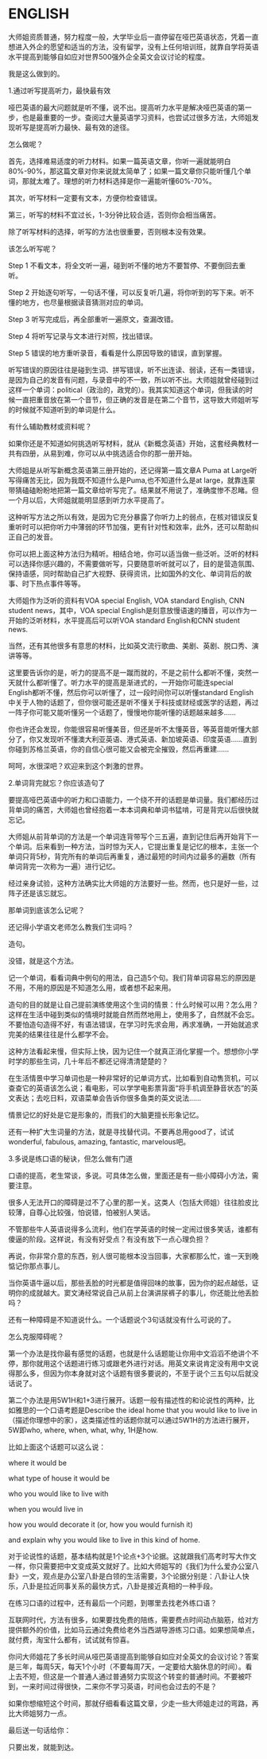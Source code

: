 # ENGLISH

大师姐资质普通，努力程度一般，大学毕业后一直停留在哑巴英语状态，凭着一直想进入外企的愿望和适当的方法，没有留学，没有上任何培训班，就靠自学将英语水平提高到能够自如应对世界500强外企全英文会议讨论的程度。

我是这么做到的。

1.通过听写提高听力，最快最有效

哑巴英语的最大问题就是听不懂，说不出。提高听力水平是解决哑巴英语的第一步，也是最重要的一步。查阅过大量英语学习资料，也尝试过很多方法，大师姐发现听写是提高听力最快、最有效的途径。

怎么做呢？

首先，选择难易适度的听力材料。如果一篇英语文章，你听一遍就能明白80%-90%，那这篇文章对你来说就太简单了；如果一篇文章你只能听懂几个单词，那就太难了。理想的听力材料选择是你一遍能听懂60%-70%。

其次，听写材料一定要有文本，方便你检查错误。

第三，听写的材料不宜过长，1-3分钟比较合适，否则你会相当痛苦。

除了听写材料的选择，听写的方法也很重要，否则根本没有效果。

该怎么听写呢？

Step 1  不看文本，将全文听一遍，碰到听不懂的地方不要暂停、不要倒回去重听。



Step 2  开始逐句听写，一句话不懂，可以反复听几遍，将你听到的写下来。听不懂的地方，也尽量根据读音猜测对应的单词。



Step 3  听写完成后，再全部重听一遍原文，查漏改错。



Step 4  将听写记录与文本进行对照，找出错误。



Step 5  错误的地方重听录音，看看是什么原因导致的错误，直到掌握。

听写错误的原因往往是碰到生词、拼写错误，听不出连读、弱读，还有一类错误，是因为自己的发音有问题，与录音中的不一致，所以听不出。大师姐就曾经碰到过这样一个单词：political（政治的，政党的）。我其实知道这个单词，但我读的时候一直把重音放在第一个音节，但正确的发音是在第二个音节，这导致大师姐听写的时候就不知道听到的单词是什么。

有什么辅助教材或资料呢？

如果你还是不知道如何挑选听写材料，就从《新概念英语》开始，这套经典教材一共有四册，从易到难，你可以从中挑选适合你的那一册开始。

大师姐是从听写新概念英语第三册开始的，还记得第一篇文章A Puma at Large听写得痛苦无比，因为我既不知道什么是Puma,也不知道什么是at large，就靠连蒙带猜磕磕盼盼地把第一篇文章给听写完了。结果就不用说了，准确度惨不忍睹。但一个月以后，大师姐就能明显感到听力水平提高了。

这种听写方法之所以有效，是因为它充分暴露了你听力上的弱点，在核对错误反复重听时可以把你听力中薄弱的环节加强，更有针对性和效率，此外，还可以帮助纠正自己的发音。

你可以把上面这种方法归为精听。相结合地，你可以适当做一些泛听。泛听的材料可以选择你感兴趣的，不需要做听写，只要随意听听就可以了，目的是营造氛围、保持语感，同时帮助自己扩大视野、获得资讯，比如国外的文化、单词背后的故事、时下热点事件等等。

大师姐作为泛听的资料有VOA special English, VOA standard English, CNN student news，其中，VOA special English是刻意放慢语速的播音，可以作为一开始的泛听材料，水平提高后可以听VOA standard English和CNN student news.

当然，还有其他很多有意思的材料，比如英文流行歌曲、美剧、英剧、脱口秀、演讲等等。





这里要告诉你的是，听力的提高不是一蹴而就的，不是之前什么都听不懂，突然一天就什么都听懂了。听力水平的提高是渐进式的，一开始你可能连special English都听不懂，然后你可以听懂了，过一段时间你可以听懂standard English中关于人物的话题了，但你很可能还是听不懂关于科技或财经或医学的话题，再过一阵子你可能又能听懂另一个话题了，慢慢地你能听懂的话题越来越多……

你也许还会发现，你能很容易听懂美音，但还是听不太懂英音，等英音能听懂大部分了，你又发现听不懂澳大利亚英语、港式英语、新加坡英语、印度英语……直到你碰到苏格兰英语，你的自信心很可能又会被完全摧毁，然后再重建……

呵呵，水很深吧？欢迎来到这个刺激的世界。

2.单词背完就忘？你应该造句了

要提高哑巴英语中的听力和口语能力，一个绕不开的话题是单词量。我们都经历过背单词的痛苦，大师姐也曾经抱着一本本词典和单词书猛啃，可是背完以后很快就忘记。

大师姐从前背单词的方法是一个单词连背带写个三五遍，直到记住后再开始背下一个单词。后来看到一种方法，当时惊为天人，它提出重复是记忆的根本，主张一个单词只背5秒，背完所有的单词后再重复，通过最短的时间内过最多的遍数（所有单词背完一次称为一遍）进行记忆。

经过亲身试验，这种方法确实比大师姐的方法要好一些。然而，也只是好一些，过阵子还是该忘就忘。

那单词到底该怎么记呢？



还记得小学语文老师怎么教我们生词吗？

造句。

没错，就是这个方法。

记一个单词，看看词典中例句的用法，自己造5个句。我们背单词容易忘的原因是不用，不用的原因是不知道怎么用，或者想不起来用。

造句的目的就是让自己提前演练使用这个生词的情景：什么时候可以用？怎么用？这样在生活中碰到类似的情境时就能自然而然地用上，使用多了，自然就不会忘。不要怕造句造得不好，有语法错误，在学习时先求会用，再求准确，一开始就追求完美的结果往往是什么都学不会。

这种方法看起来慢，但实际上快，因为记住一个就真正消化掌握一个。想想你小学时学的那些生词，几十年后不都还记得清清楚楚的？

在生活情景中学习单词也是一种非常好的记单词方式，比如看到自动售货机，可以查查它的英语该怎么说；看电影，可以学学电影票背面“将手机调至静音状态”的英文表达；去吃日料，双语菜单会告诉你很多鱼类的英文说法……

情景记忆的好处是它是形象的，而我们的大脑更擅长形象记忆。

还有一种扩大生词量的方法，就是寻找替代词。不要再总用good了，试试wonderful, fabulous, amazing, fantastic, marvelous吧。

3.多说是练口语的秘诀，但怎么做有门道

口语的提高，老生常谈，多说。可具体怎么做，里面还是有一些小障碍小方法，需要注意。

很多人无法开口的障碍是过不了心里的那一关。这类人（包括大师姐）往往脸皮比较薄，自尊心比较强，怕说错，怕被别人笑话。

不管那些牛人英语说得多么流利，他们在学英语的时候一定闹过很多笑话，谁都有傻逼的阶段。这样说，有没有好受点？有没有放下一点心理负担？

再说，你非常介意的东西，别人很可能根本没当回事，大家都那么忙，谁一天到晚惦记你那点事儿。

当你英语牛逼以后，那些丢脸的时光都是值得回味的故事，因为你的起点越低，证明你的成就越大。窦文涛经常说自己从前上台演讲尿裤子的事儿，你还能比他丢脸吗？

还有一种障碍是不知道说什么。一个话题说个3句话就没有什么可说的了。

怎么克服障碍呢？

第一个办法是找你最有感觉的话题，也就是什么话题能让你用中文滔滔不绝讲个不停，那你就用这个话题进行练习或跟老外进行对话。用英文来说肯定没有用中文说得那么多，但因为你本身就对这个话题有很多要说的，不至于说个三五句以后就没话说了。

第二个办法是用5W1H和1+3进行展开。话题一般有描述性的和论说性的两种，比如雅思的一个口语考题是Describe the ideal home that you would like to live in（描述你理想中的家），这类描述性的话题你就可以通过5W1H的方法进行展开，5W即who, where, when, what, why, 1H是how.

比如上面这个话题可以这么说：

where it would be

what type of house it would be

who you would like to live with

when you would live in

how you would decorate it (or, how you would furnish it)

and explain why you would like to live in this kind of home.

对于论说性的话题，基本结构就是1个论点+3个论据。这就跟我们高考时写大作文一样，你只需要把中文变成英文就好了。比如大师姐写的《我们为什么爱办公室八卦》一文，观点是办公室八卦是白领的生活需要，3个论据分别是：八卦让人快乐，八卦是拉近同事关系的最快方式，八卦是接近真相的一种手段。

在练习口语的过程中，还有最后一个问题，到哪里去找老外练口语？

互联网时代，方法有很多，如果要找免费的陪练，需要费点时间动点脑筋，给对方提供额外的价值，比如马云通过免费给老外当西湖导游练习口语。如果想简单点，就付费，淘宝什么都有，试试就有惊喜。

你问大师姐花了多长时间从哑巴英语提高到能够自如应对全英文的会议讨论？答案是三年，每周5天，每天1个小时（不要每周7天，一定要给大脑休息的时间）。看上去不短，但这是一个普通人通过普通努力实现这个转变的普通时间。不要被吓到，一来时间过得很快，二来你不学习英语，时间也会过去的不是？

如果你想缩短这个时间，那就仔细看看这篇文章，少走一些大师姐走过的弯路，再比大师姐努力一点。

最后送一句话给你：

只要出发，就能到达。